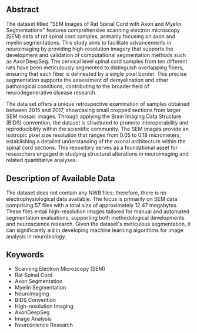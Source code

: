 ## Abstract

The dataset titled "SEM Images of Rat Spinal Cord with Axon and Myelin Segmentations" features comprehensive scanning electron microscopy (SEM) data of rat spinal cord samples, primarily focusing on axon and myelin segmentations. This study aims to facilitate advancements in neuroimaging by providing high-resolution imagery that supports the development and validation of computational segmentation methods such as AxonDeepSeg. The cervical level spinal cord samples from ten different rats have been meticulously segmented to distinguish overlapping fibers, ensuring that each fiber is delineated by a single pixel border. This precise segmentation supports the assessment of demyelination and other pathological conditions, contributing to the broader field of neurodegenerative disease research.

The data set offers a unique retrospective examination of samples obtained between 2015 and 2017, showcasing small cropped sections from larger SEM mosaic images. Through applying the Brain Imaging Data Structure (BIDS) convention, the dataset is structured to promote interoperability and reproducibility within the scientific community. The SEM images provide an isotropic pixel size resolution that ranges from 0.05 to 0.18 micrometers, establishing a detailed understanding of the axonal architecture within the spinal cord sections. This repository serves as a foundational asset for researchers engaged in studying structural alterations in neuroimaging and related quantitative analyses.

## Description of Available Data

The dataset does not contain any NWB files; therefore, there is no electrophysiological data available. The focus is primarily on SEM data comprising 57 files with a total size of approximately 12.47 megabytes. These files entail high-resolution images tailored for manual and automated segmentation evaluations, supporting both methodological developments and neuroscience research. Given the dataset's meticulous segmentation, it can significantly aid in developing machine learning algorithms for image analysis in neurobiology.

## Keywords

- Scanning Electron Microscopy (SEM)
- Rat Spinal Cord
- Axon Segmentation
- Myelin Segmentation
- Neuroimaging
- BIDS Convention
- High-resolution Imaging
- AxonDeepSeg
- Image Analysis
- Neuroscience Research